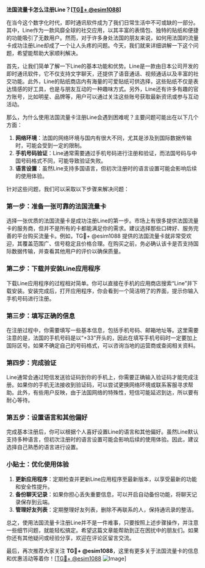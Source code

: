 **法国流量卡怎么注册Line？[[TG💪+ @esim1088](https://t.me/s/esim1088)]**

在当今这个数字化时代，即时通讯软件成为了我们日常生活中不可或缺的一部分。其中，Line作为一款风靡全球的社交应用，以其丰富的表情包、独特的贴纸和便捷的功能吸引了无数用户。然而，对于许多身处法国的朋友来说，如何用法国的流量卡成功注册Line却成了一个让人头疼的问题。今天，我们就来详细讲解一下这个问题，希望能帮助大家顺利解决。

首先，让我们简单了解一下Line的基本功能和优势。Line是一款由日本公司开发的即时通讯软件，它不仅支持文字聊天，还提供了语音通话、视频通话以及丰富的社交功能。此外，Line的贴纸商店内有海量的可爱贴纸可供选择，这些贴纸不仅是表达情感的好工具，也是与朋友互动的一种趣味方式。另外，Line还有许多有趣的官方账号，比如明星、品牌等，用户可以通过关注这些账号获取最新资讯或参与互动活动。

那么，为什么使用法国流量卡注册Line会遇到困难呢？主要问题可能出在以下几个方面：

1. **网络环境**：法国的网络环境与国内有很大不同，尤其是涉及到国际数据传输时，可能会受到一定的限制。
2. **手机号码验证**：Line通常需要通过手机号码进行注册和验证，而法国号码与中国号码格式不同，可能导致验证失败。
3. **语言设置**：虽然Line支持多国语言，但初次注册时的语言设置可能会影响后续的使用体验。

针对这些问题，我们可以采取以下步骤来解决问题：

### 第一步：准备一张可靠的法国流量卡

选择一张优质的法国流量卡是成功注册Line的第一步。市场上有很多提供法国流量卡的服务商，但并不是所有的卡都能满足你的需求。建议选择那些口碑好、服务完善的平台购买流量卡。例如，TG💪+ @esim1088 提供的法国流量卡就非常受欢迎，其覆盖范围广、信号稳定且价格合理。在购买之前，务必确认该卡是否支持国际数据传输，并查看其他用户的评价以确保质量。

### 第二步：下载并安装Line应用程序

下载Line应用程序的过程相对简单。你可以直接在手机的应用商店搜索“Line”并下载安装。安装完成后，打开应用程序，你会看到一个简洁明了的界面，提示你输入手机号码进行注册。

### 第三步：填写正确的信息

在注册过程中，你需要填写一些基本信息，包括手机号码、邮箱地址等。这里需要注意的是，法国的手机号码是以“+33”开头的，因此在填写手机号码时一定要加上国际区号。如果不确定自己的号码格式，可以咨询当地的运营商或查阅相关资料。

### 第四步：完成验证

Line通常会通过短信发送验证码到你的手机上，你需要正确输入验证码才能完成注册。如果你的手机无法接收到验证码，可以尝试更换网络环境或联系客服寻求帮助。此外，有些用户反映，由于法国网络的特殊性，短信可能延迟到达，所以要有耐心等待。

### 第五步：设置语言和其他偏好

完成基本注册后，你可以根据个人喜好设置Line的语言和其他偏好。虽然Line默认支持多种语言，但初次注册时的语言设置可能会影响后续的使用体验。因此，建议选择自己熟悉的语言进行设置。

### 小贴士：优化使用体验

1. **更新应用程序**：定期检查并更新Line应用程序至最新版本，以享受最新的功能和安全性提升。
2. **备份聊天记录**：如果你担心丢失重要信息，可以开启自动备份功能，将聊天记录保存到云端。
3. **管理好友列表**：定期整理好友列表，删除不再联系的人，保持通讯录的整洁。

总之，使用法国流量卡注册Line并不是一件难事，只要按照上述步骤操作，并注意一些细节问题，就能轻松搞定。希望这篇文章能帮助到正在困扰中的朋友们。如果你还有其他疑问或经验分享，欢迎在评论区留言交流。

最后，再次推荐大家关注 **TG💪+ @esim1088**，这里有更多关于法国流量卡的信息和优惠活动等着你！[[TG💪+ @esim1088](https://t.me/s/esim1088) ![Image](https://i.postimg.cc/4NQfJmqS/Snipaste-2025-05-13-00-14-12.png)]